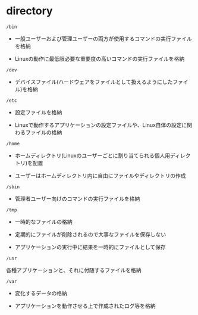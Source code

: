 # directory

`/bin` 

- 一般ユーザーおよび管理ユーザーの両方が使用するコマンドの実行ファイルを格納

- Linuxの動作に最低限必要な重要度の高いコマンドの実行ファイルを格納

`/dev` 

- デバイスファイル(ハードウェアをファイルとして扱えるようにしたファイル)を格納

`/etc`

- 設定ファイルを格納

- Linuxで動作するアプリケーションの設定ファイルや、Linux自体の設定に関わるファイルの格納

`/home`

- ホームディレクトリ(Linuxのユーザーごとに割り当てられる個人用ディレクトリ)を配置

- ユーザーはホームディレクトリ内に自由にファイルやディレクトリの作成

`/sbin`

- 管理者ユーザー向けのコマンドの実行ファイルを格納

`/tmp`

- 一時的なファイルの格納

- 定期的にファイルが削除されるので大事なファイルを保存しない

- アプリケーションの実行中に結果を一時的にファイルとして保存

`/usr`

各種アプリケーションと、それに付随するファイルを格納

`/var`

- 変化するデータの格納

- アプリケーションを動作させる上で作成されたログ等を格納

